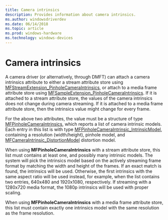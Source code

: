 ```yaml
---
title: Camera intrinsics
description: Provides information about camera intrinsics.
ms.author: windowsdriverdev
ms.date: 06/14/2018
ms.topic: article
ms.prod: windows-hardware
ms.technology: windows-devices
---
```


# Camera intrinsics

A camera driver (or alternatively, through DMFT) can attach a camera intrinsics attribute to either a stream attribute store using [MFStreamExtension_PinholeCameraIntrinsics](https://msdn.microsoft.com/en-us/library/windows/desktop/mt740401), or attach to a media frame attribute store using [MFSampleExtension_PinholeCameraIntrinsics](https://msdn.microsoft.com/en-us/library/windows/desktop/mt740399). If it is attached to a stream attribute store, the values of the camera intrinsics does not change during camera streaming. If it is attached to a media frame attribute store, then the intrinsics value might change for every frame. 

For the above two attributes, the value must be a structure of type [MFPinholeCameraIntrinsics](https://msdn.microsoft.com/en-us/library/windows/desktop/mt740396), which reports a list of camera intrinsic models. Each entry in this list is with type [MFPinholeCameraIntrinsic_IntrinsicModel](https://msdn.microsoft.com/en-us/library/windows/desktop/mt740397), containing a resolution (width/height), pinhole model, and [MFCameraIntrinsic_DistortionModel](https://msdn.microsoft.com/en-us/library/windows/desktop/mt740394) distortion model. 

When using **MFPinholeCameraIntrinsics** with a stream attribute store, this list must contains at least one, and possibly many intrinsic models. The system will pick the intrinsics model based on the actively streaming frame format by matching the width and height of the frames. If an exact match is found, the intrinsics will be used. Otherwise, the first intrinsics with the same aspect ratio will be used instead, for example, when the list contains two entries, 640x480 and 1920x1080, respectively. If streaming with a 1280x720 media format, the 1080p intrinsics will be used with proper scaling. 

When using **MFPinholeCameraIntrinsics** with a media frame attribute store, this list must contain exactly one intrinsics model with the same resolution as the frame resolution.

